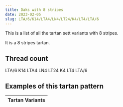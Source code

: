```yaml
---
title: Daks with 8 stripes
date: 2023-02-05
slug: LTA/6/K14/LTA4/LN4/LT24/K4/LT4/LTA/6
---
```

This is a list of all the tartan sett variants with 8 stripes.

It is a 8 stripes tartan.


## Thread count
LTA/6 K14 LTA4 LN4 LT24 K4 LT4 LTA/6

## Examples of this tartan pattern

| Tartan Variants |
|---------------|
